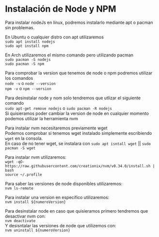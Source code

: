 # Instalación de Node y NPM

Para instalar nodeJs en linux, podremos instalarlo mediante apt o pacman sin problemas.

En Ubuntu o cualquier distro con apt utilizaremos</br>
`sudo apt install nodejs`</br>
`sudo apt install npm`

En Arch utilizaremos el mismo comando pero utilizando pacman</br>
`sudo pacman -S nodejs`</br>
`sudo pacman -S npm`

Para comprobar la version que tenemos de node o npm podremos utilizar los comandos</br>
`node -v` o `node --version`</br>
`npm -v` o `npm --version`

Para desinstalar node y nom solo tendremos que utlizar el siguiente comando </br>
`sudo apt-get remove nodejs` o  `sudo pacman -R nodejs`</br>
Si quisieramos poder cambiar la version de node en cualquier momento podemos utilizar la herramienta nvm

Para instalar nvm necesitaremos previamente wget</br>
Podemos comprobar si tenemos wget instalado simplemente escribiendo `wget` en la consola.</br>
En caso de no tener wget, se instalara con `sudo apt isntall wget` || `sudo pacman -S wget`

Para instalar nvm utilizaremos:</br>
`wget -qO- https://raw.githubusercontent.com/creationix/nvm/v0.34.0/install.sh | bash`</br>
`source ~/.profile`

Para saber las versiones de node disponibles utilizaremos:</br>
`nvm ls-remote`

Para instalar una version en especifico utilizaremos:</br>
`nvm install ${numeroVersion}`

Para desinstalar node en caso que quisieramos primero tendremos que desactivar nvm con:</br>
`nvm deactivate`</br>
Y desisntalar las versiones de node que utilizemos con:</br>
`nvm uninstall ${numeroVersion}`

